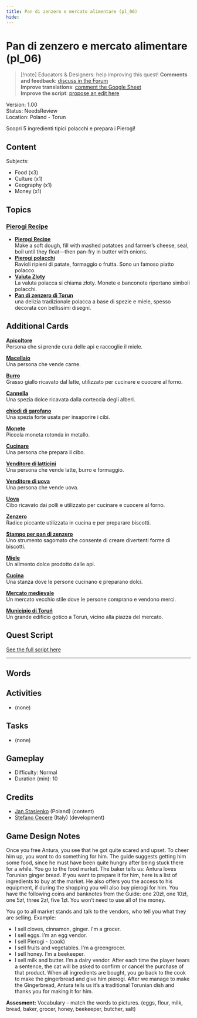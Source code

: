 ```yaml
---
title: Pan di zenzero e mercato alimentare (pl_06)
hide:
---
```


# Pan di zenzero e mercato alimentare (pl_06)
> [!note] Educators & Designers: help improving this quest!
> **Comments and feedback**: [discuss in the Forum](https://antura.discourse.group/t/pl-06-gingerbread-food-market/37/1)  
> **Improve translations**: [comment the Google Sheet](https://docs.google.com/spreadsheets/d/1FPFOy8CHor5ArSg57xMuPAG7WM27-ecDOiU-OmtHgjw/edit?gid=1211829352#gid=1211829352)  
> **Improve the script**: [propose an edit here](https://github.com/vgwb/Antura/blob/main/Assets/_discover/_quests/PL_06%20Torun%20Market/PL_06%20Torun%20Market%20-%20Yarn%20Script.yarn)  

Version: 1.00  
Status: NeedsReview  
Location: Poland - Torun

Scopri 5 ingredienti tipici polacchi e prepara i Pierogi!

## Content
Subjects: 

  - Food (x3)
  - Culture (x1)
  - Geography (x1)
  - Money (x1)

## Topics
### [Pierogi Recipe](../../topics/index.md#pierogi)

  - **[Pierogi Recipe](../../cards/index.md#pierogi_recipe)**  
    Make a soft dough, fill with mashed potatoes and farmer’s cheese, seal, boil until they float—then pan-fry in butter with onions.  
  - **[Pierogi polacchi](../../cards/index.md#pierogi)**  
    Ravioli ripieni di patate, formaggio o frutta. Sono un famoso piatto polacco.  
  - **[Valuta Zloty](../../cards/index.md#currency_zloty)**  
    La valuta polacca si chiama złoty. Monete e banconote riportano simboli polacchi.  
  - **[Pan di zenzero di Torun](../../cards/index.md#gingerbread)**  
    una delizia tradizionale polacca a base di spezie e miele, spesso decorata con bellissimi disegni.  

## Additional Cards
**[Apicoltore](../../cards/index.md#beekeeper)**  
Persona che si prende cura delle api e raccoglie il miele.  

**[Macellaio](../../cards/index.md#butcher)**  
Una persona che vende carne.  

**[Burro](../../cards/index.md#butter)**  
Grasso giallo ricavato dal latte, utilizzato per cucinare e cuocere al forno.  

**[Cannella](../../cards/index.md#cinnamon)**  
Una spezia dolce ricavata dalla corteccia degli alberi.  

**[chiodi di garofano](../../cards/index.md#cloves)**  
Una spezia forte usata per insaporire i cibi.  

**[Monete](../../cards/index.md#coins)**  
Piccola moneta rotonda in metallo.  

**[Cucinare](../../cards/index.md#cook)**  
Una persona che prepara il cibo.  

**[Venditore di latticini](../../cards/index.md#dairy_vendor)**  
Una persona che vende latte, burro e formaggio.  

**[Venditore di uova](../../cards/index.md#egg_vendor)**  
Una persona che vende uova.  

**[Uova](../../cards/index.md#eggs)**  
Cibo ricavato dai polli e utilizzato per cucinare e cuocere al forno.  

**[Zenzero](../../cards/index.md#ginger)**  
Radice piccante utilizzata in cucina e per preparare biscotti.  

**[Stampo per pan di zenzero](../../cards/index.md#gingerbread_mold)**  
Uno strumento sagomato che consente di creare divertenti forme di biscotti.  

**[Miele](../../cards/index.md#honey)**  
Un alimento dolce prodotto dalle api.  

**[Cucina](../../cards/index.md#kitchen)**  
Una stanza dove le persone cucinano e preparano dolci.  

**[Mercato medievale](../../cards/index.md#medieval_market)**  
Un mercato vecchio stile dove le persone comprano e vendono merci.  

**[Municipio di Toruń](../../cards/index.md#torun_town_hall)**  
Un grande edificio gotico a Toruń, vicino alla piazza del mercato.  

## Quest Script

[See the full script here](./pl_06-script.md)

---

## Words
## Activities
- (none)

## Tasks
- (none)
## Gameplay
- Difficulty: Normal
- Duration (min): 10
## Credits
- [Jan Stasienko](mailto:jan.stasienko@dsw.edu.pl) (Poland) (content)
- [Stefano Cecere](https://stefanocecere.com) (Italy) (development)

## Game Design Notes

Once you free Antura, you see that he got quite scared and upset. To cheer him up, you want to do something for him. The guide suggests getting him some food, since he must have been quite hungry after being stuck there for a while. You go to the food market.
The baker tells us: Antura loves Torunian ginger bread. If you want to prepare it for him, here is a list of ingredients to buy at the market. He also offers you the access to his equipment, if during the shopping you will also buy pierogi for him. You have the following coins and banknotes from the Guide: one 20zł, one 10zł, one 5zł, three 2zł, five 1zł. You won’t need to use all of the money.

You go to all market stands and talk to the vendors, who tell you what they are selling.
Example:

- I sell cloves, cinnamon, ginger. I'm a grocer.
- I sell eggs. I’m an egg vendor.
- I sell Pierogi - (cook)
- I sell fruits and vegetables. I'm a greengrocer.
- I sell honey. I’m a beekeeper.
- I sell milk and butter. I’m a dairy vendor.
After each time the player hears a sentence, the cat will be asked to confirm or cancel the purchase of that product.
When all ingredients are bought, you go back to the cook to make the gingerbread and give him pierogi.
After we manage to make the Gingerbread, Antura tells us it’s a traditional Torunian dish and thanks you for making it for him.

**Assesment:**
Vocabulary – match the words to pictures. (eggs, flour, milk, bread, baker, grocer, honey, beekeeper, butcher, salt)

